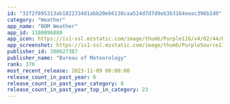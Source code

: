 ```yaml
---
id: "32f2f895313ab1822334d1abb20eb6138caa524d7d7d9eb3b3164eeac396b2d0"
category: "Weather"
app_name: "BOM Weather"
app_id: 1100096880
app_icon: https://is1-ssl.mzstatic.com/image/thumb/Purple116/v4/02/44/01/024401aa-19e8-b346-d454-846aaeb5c09c/AppIcon-0-0-1x_U007emarketing-0-0-0-7-0-0-sRGB-0-0-0-GLES2_U002c0-512MB-85-220-0-0.png/1024x1024bb.png
app_screenshot: https://is1-ssl.mzstatic.com/image/thumb/PurpleSource116/v4/89/17/1b/89171b49-c8a8-73c4-6a5a-8a6bff9107ae/a3317ab6-cf21-4ea3-a42c-fedb40902bd9_6.5.2-iOS-6.5in-01_today-1.png/1242x2688bb.png
publisher_id: 380627387
publisher_name: "Bureau of Meteorology"
rank: 370
most_recent_release: 2023-11-09 00:00:00
release_count_in_past_year: 6
release_count_in_past_year_category: 8
release_count_in_past_year_top_in_category: 23
---
```

